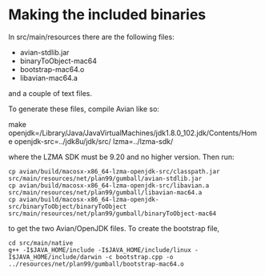 Making the included binaries
============================

In src/main/resources there are the following files:

* avian-stdlib.jar
* binaryToObject-mac64
* bootstrap-mac64.o
* libavian-mac64.a

and a couple of text files.

To generate these files, compile Avian like so:

make openjdk=/Library/Java/JavaVirtualMachines/jdk1.8.0_102.jdk/Contents/Home openjdk-src=../jdk8u/jdk/src/ lzma=../lzma-sdk/

where the LZMA SDK must be 9.20 and no higher version. Then run:

    cp avian/build/macosx-x86_64-lzma-openjdk-src/classpath.jar src/main/resources/net/plan99/gumball/avian-stdlib.jar
    cp avian/build/macosx-x86_64-lzma-openjdk-src/libavian.a src/main/resources/net/plan99/gumball/libavian-mac64.a
    cp avian/build/macosx-x86_64-lzma-openjdk-src/binaryToObject/binaryToObject src/main/resources/net/plan99/gumball/binaryToObject-mac64

to get the two Avian/OpenJDK files. To create the bootstrap file,

    cd src/main/native
    g++ -I$JAVA_HOME/include -I$JAVA_HOME/include/linux -I$JAVA_HOME/include/darwin -c bootstrap.cpp -o ../resources/net/plan99/gumball/bootstrap-mac64.o
    
